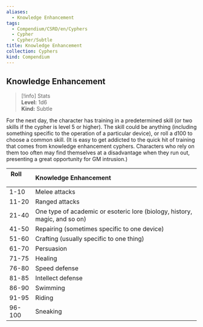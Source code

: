 ```yaml
---
aliases:
  - Knowledge Enhancement
tags:
  - Compendium/CSRD/en/Cyphers
  - Cypher
  - Cypher/Subtle
title: Knowledge Enhancement
collection: Cyphers
kind: Compendium
---
```

## Knowledge Enhancement  
>[!info] Stats  
> **Level:** 1d6  
> **Kind:** Subtle
  
For the next day, the character has training in a predetermined skill (or two skills if the cypher is level 5 or higher). The skill could be anything (including something specific to the operation of a particular device), or roll a d100 to choose a common skill. (It is easy to get addicted to the quick hit of training that comes from knowledge enhancement cyphers. Characters who rely on them too often may find themselves at a disadvantage when they run out, presenting a great opportunity for GM intrusion.)  

|  Roll &nbsp; &nbsp; &nbsp; | Knowledge Enhancement  |  
| ------------- | :----------- |  
| 1-10 | Melee attacks |  
| 11-20 | Ranged attacks |  
| 21-40 | One type of academic or esoteric lore (biology, history, magic, and so on) |  
| 41-50 | Repairing (sometimes specific to one device) |  
| 51-60 | Crafting (usually specific to one thing) |  
| 61-70 | Persuasion |  
| 71-75 | Healing |  
| 76-80 | Speed defense |  
| 81-85 | Intellect defense |  
| 86-90 | Swimming |  
| 91-95 | Riding |  
| 96-100 | Sneaking |